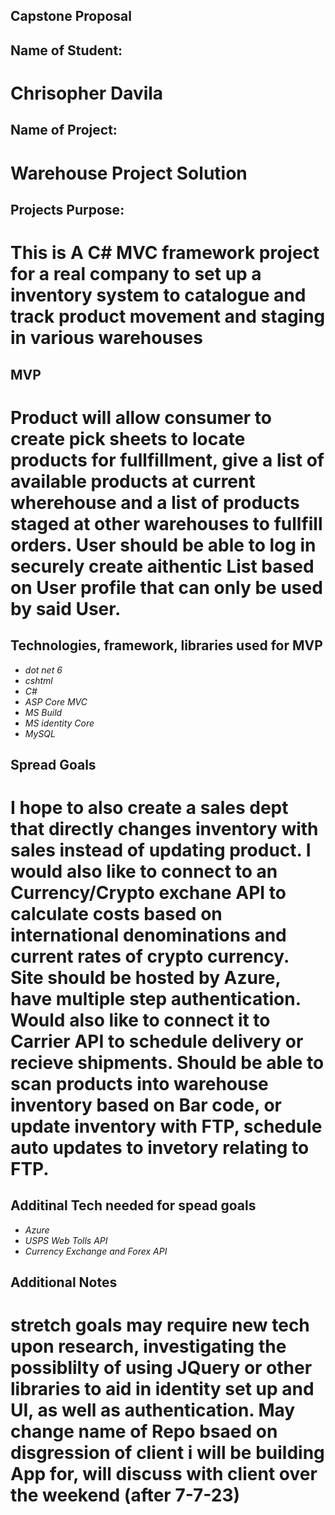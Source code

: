 ## Capstone Proposal

## Name of Student:
# Chrisopher Davila

## Name of Project:
# Warehouse Project Solution

## Projects Purpose:
# This is A C# MVC framework project for a real company to set up a inventory system to catalogue and track product movement and staging in various warehouses

## MVP
# Product will allow consumer to create pick sheets to locate products for fullfillment, give a list of available products at current wherehouse and a list of products staged at other warehouses to fullfill orders. User should be able to log in securely create aithentic List based on User profile that can only be used by said User.  

## Technologies, framework, libraries used for MVP

* _dot net 6_
* _cshtml_
* _C#_
* _ASP Core MVC_
* _MS Build_
* _MS identity Core_
* _MySQL_


## Spread Goals
# I hope to also create a sales dept that directly changes inventory with sales instead of updating product. I would also like to connect to an Currency/Crypto exchane API to calculate costs based on international denominations and current rates of crypto currency. Site should be hosted by Azure, have multiple step authentication.  Would also like to connect it to Carrier API to schedule delivery or recieve shipments. Should be able to scan products into warehouse inventory based on Bar code, or update inventory with FTP, schedule auto updates to invetory relating to FTP.

## Additinal Tech needed for spead goals
* _Azure_
* _USPS Web Tolls API_
* _Currency Exchange and Forex API_

## Additional Notes
# stretch goals may require new tech upon research, investigating the possiblilty of using JQuery or other libraries to aid in identity set up and UI, as well as authentication. May change name of Repo bsaed on disgression of client i will be building App for, will discuss with client over the weekend (after 7-7-23)
